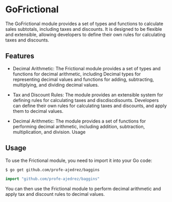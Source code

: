 # GoFrictional 

The GoFrictional module provides a set of types and functions to calculate sales subtotals, including taxes and discounts. It is designed to be flexible and extensible, allowing developers to define their own rules for calculating taxes and discounts.

## Features

* Decimal Arithmetic: The Frictional module provides a set of types and functions for decimal arithmetic, including Decimal types for representing decimal values and functions for adding, subtracting, multiplying, and dividing decimal values.

* Tax and Discount Rules: The module provides an extensible system for defining rules for calculating taxes and discdiscdisounts. Developers can define their own rules for calculating taxes and discounts, and apply them to decimal values.

* Decimal Arithmetic: The module provides a set of functions for performing decimal arithmetic, including addition, subtraction, multiplication, and division.
Usage

## Usage 

To use the Frictional module, you need to import it into your Go code:

```bash
$ go get github.com/profe-ajedrez/baggins
```

```Go
import "github.com/profe-ajedrez/baggins"
```


You can then use the Frictional module to perform decimal arithmetic and apply tax and discount rules to decimal values.

